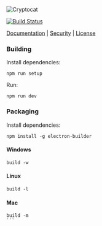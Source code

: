 ![Cryptocat](https://raw.githubusercontent.com/cryptocat/cryptocat/master/src/img/logo/64x64.png)

[![Build Status](https://travis-ci.org/cryptocat/cryptocat.svg?branch=master)](https://travis-ci.org/cryptocat/cryptocat)

[Documentation](https://crypto.cat/help.html) | [Security](https://crypto.cat/security.html) | [License](http://www.gnu.org/licenses/gpl-3.0.en.html)

### Building
Install dependencies:
```
npm run setup
```

Run:
```
npm run dev
```

### Packaging
Install dependencies:
```
npm install -g electron-builder
```
#### Windows
```
build -w
```
#### Linux
````
build -l
````
#### Mac
````
build -m
```
